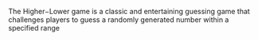 The Higher−Lower game is a classic and entertaining guessing game that challenges players to guess a randomly generated number within a specified range
